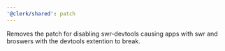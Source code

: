 ```yaml
---
'@clerk/shared': patch
---
```


Removes the patch for disabling swr-devtools causing apps with swr and broswers with the devtools extention to break.
